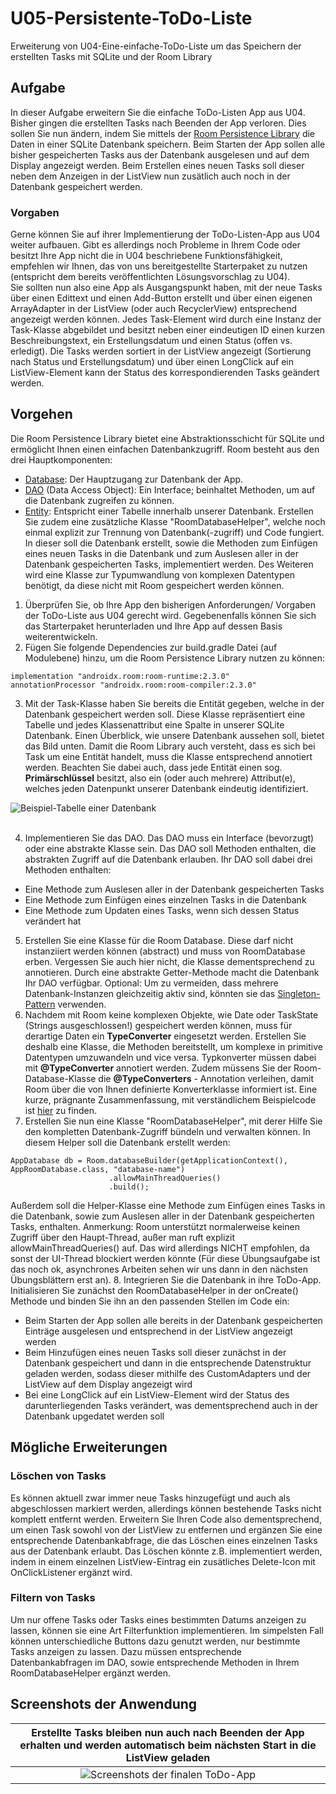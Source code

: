 # U05-Persistente-ToDo-Liste
Erweiterung von U04-Eine-einfache-ToDo-Liste um das Speichern der erstellten Tasks mit SQLite und der Room Library

## Aufgabe

In dieser Aufgabe erweitern Sie die einfache ToDo-Listen App aus U04. Bisher gingen die erstellten Tasks nach Beenden der App verloren. Dies sollen Sie nun ändern, indem Sie mittels der [Room Persistence Library](https://developer.android.com/training/data-storage/room) die Daten in einer SQLite Datenbank speichern. Beim Starten der App sollen alle bisher gespeicherten Tasks aus der Datenbank ausgelesen und auf dem Display angezeigt werden. Beim Erstellen eines neuen Tasks soll dieser neben dem Anzeigen in der ListView nun zusätlich auch noch in der Datenbank gespeichert werden.

### Vorgaben

Gerne können Sie auf ihrer Implementierung der ToDo-Listen-App aus U04 weiter aufbauen. Gibt es allerdings noch Probleme in Ihrem Code oder besitzt Ihre App nicht die in U04 beschriebene Funktionsfähigkeit, empfehlen wir Ihnen, das von uns bereitgestellte Starterpaket zu nutzen (entspricht dem bereits veröffentlichten Lösungsvorschlag zu U04).<br/>
Sie sollten nun also eine App als Ausgangspunkt haben, mit der neue Tasks über einen Edittext und einen Add-Button erstellt und über einen eigenen ArrayAdapter in der ListView (oder auch RecyclerView) entsprechend angezeigt werden können. Jedes Task-Element wird durch eine Instanz der Task-Klasse abgebildet und besitzt neben einer eindeutigen ID einen kurzen Beschreibungstext, ein Erstellungsdatum und einen Status (offen vs. erledigt). Die Tasks werden sortiert in der ListView angezeigt (Sortierung nach Status und Erstellungsdatum) und über einen LongClick auf ein ListView-Element kann der Status des korrespondierenden Tasks geändert werden.

## Vorgehen
Die Room Persistence Library bietet eine Abstraktionsschicht für SQLite und ermöglicht Ihnen einen einfachen Datenbankzugriff. Room besteht aus den drei Hauptkomponenten:
- [Database](https://developer.android.com/reference/kotlin/androidx/room/Database): Der Hauptzugang zur Datenbank der App.
- [DAO](https://developer.android.com/training/data-storage/room/accessing-data) (Data Access Object): Ein Interface; beinhaltet Methoden, um auf die Datenbank zugreifen zu können.
- [Entity](https://developer.android.com/training/data-storage/room/defining-data): Entspricht einer Tabelle innerhalb unserer Datenbank.
Erstellen Sie zudem eine zusätzliche Klasse "RoomDatabaseHelper", welche noch einmal explizit zur Trennung von Datenbank(-zugriff) und Code fungiert. In dieser soll die Datenbank erstellt, sowie die Methoden zum Einfügen eines neuen Tasks in die Datenbank und zum Auslesen aller in der Datenbank gespeicherten Tasks, implementiert werden. Des Weiteren wird eine Klasse zur Typumwandlung von komplexen Datentypen benötigt, da diese nicht mit Room gespeichert werden können.

1. Überprüfen Sie, ob Ihre App den bisherigen Anforderungen/ Vorgaben der ToDo-Liste aus U04 gerecht wird. Gegebenenfalls können Sie sich das Starterpaket herunterladen und Ihre App auf dessen Basis weiterentwickeln.
2. Fügen Sie folgende Dependencies zur build.gradle Datei (auf Modulebene) hinzu, um die Room Persistence Library nutzen zu können:
```
implementation "androidx.room:room-runtime:2.3.0"
annotationProcessor "androidx.room:room-compiler:2.3.0"
```
3. Mit der Task-Klasse haben Sie bereits die Entität gegeben, welche in der Datenbank gespeichert werden soll. Diese Klasse repräsentiert eine Tabelle und jedes Klassenattribut eine Spalte in unserer SQLite Datenbank. Einen Überblick, wie unsere Datenbank aussehen soll, bietet das Bild unten. Damit die Room Library auch versteht, dass es sich bei Task um eine Entität handelt, muss die Klasse entsprechend annotiert werden. Beachten Sie dabei auch, dass jede Entität einen sog. **Primärschlüssel** besitzt, also ein (oder auch mehrere) Attribut(e), welches jeden Datenpunkt unserer Datenbank eindeutig identifiziert.<br/>

![Beispiel-Tabelle einer Datenbank](./docs/beispiel-tabelle.PNG)<br/><br/>

4. Implementieren Sie das DAO. Das DAO muss ein Interface (bevorzugt) oder eine abstrakte Klasse sein. Das DAO soll Methoden enthalten, die abstrakten Zugriff auf die Datenbank erlauben. Ihr DAO soll dabei drei Methoden enthalten: 
- Eine Methode zum Auslesen aller in der Datenbank gespeicherten Tasks
- Eine Methode zum Einfügen eines einzelnen Tasks in die Datenbank
- Eine Methode zum Updaten eines Tasks, wenn sich dessen Status verändert hat
5. Erstellen Sie eine Klasse für die Room Database. Diese darf nicht instanziiert werden können (abstract) und muss von RoomDatabase erben. Vergessen Sie auch hier nicht, die Klasse dementsprechend zu annotieren. Durch eine abstrakte Getter-Methode macht die Datenbank Ihr DAO verfügbar. Optional: Um zu vermeiden, dass mehrere Datenbank-Instanzen gleichzeitig aktiv sind, könnten sie das [Singleton-Pattern](https://en.wikipedia.org/wiki/Singleton_pattern) verwenden.
6. Nachdem mit Room keine komplexen Objekte, wie Date oder TaskState (Strings ausgeschlossen!) gespeichert werden können, muss für derartige Daten ein **TypeConverter** eingesetzt werden. Erstellen Sie deshalb eine Klasse, die Methoden bereitstellt, um komplexe in primitive Datentypen umzuwandeln und vice versa. Typkonverter müssen dabei mit **@TypeConverter** annotiert werden. Zudem müssens Sie der Room-Database-Klasse die **@TypeConverters** - Annotation verleihen, damit Room über die von Ihnen definierte Konverterklasse informiert ist. Eine kurze, prägnante Zusammenfassung, mit verständlichem Beispielcode ist [hier](https://developer.android.com/training/data-storage/room/referencing-data) zu finden.
7. Erstellen Sie nun eine Klasse "RoomDatabaseHelper", mit derer Hilfe Sie den kompletten Datenbank-Zugriff bündeln und verwalten können. In diesem Helper soll die Datenbank erstellt werden: 
```
AppDatabase db = Room.databaseBuilder(getApplicationContext(), AppRoomDatabase.class, "database-name")
                      .allowMainThreadQueries()
                      .build();
```
Außerdem soll die Helper-Klasse eine Methode zum Einfügen eines Tasks in die Datenbank, sowie zum Auslesen aller in der Datenbank gespeicherten Tasks, enthalten. 
Anmerkung: Room unterstützt normalerweise keinen Zugriff über den Haupt-Thread, außer man ruft explizit allowMainThreadQueries() auf. Das wird allerdings NICHT empfohlen, da sonst der UI-Thread blockiert werden könnte (Für diese Übungsaufgabe ist das noch ok, asynchrones Arbeiten sehen wir uns dann in den nächsten Übungsblättern erst an).
8. Integrieren Sie die Datenbank in ihre ToDo-App. Initialisieren Sie zunächst den RoomDatabaseHelper in der onCreate() Methode und binden Sie ihn an den passenden Stellen im Code ein: 
- Beim Starten der App sollen alle bereits in der Datenbank gespeicherten Einträge ausgelesen und entsprechend in der ListView angezeigt werden
- Beim Hinzufügen eines neuen Tasks soll dieser zunächst in der Datenbank gespeichert und dann in die entsprechende Datenstruktur geladen werden, sodass dieser mithilfe des CustomAdapters und der ListView auf dem Display angezeigt wird
- Bei eine LongClick auf ein ListView-Element wird der Status des darunterliegenden Tasks verändert, was dementsprechend auch in der Datenbank upgedatet werden soll

## Mögliche Erweiterungen

### Löschen von Tasks
Es können aktuell zwar immer neue Tasks hinzugefügt und auch als abgeschlossen markiert werden, allerdings können bestehende Tasks nicht komplett entfernt werden. Erweitern Sie Ihren Code also dementsprechend, um einen Task sowohl von der ListView zu entfernen und ergänzen Sie eine entsprechende Datenbankabfrage, die das Löschen eines einzelnen Tasks aus der Datenbank erlaubt. Das Löschen könnte z.B. implementiert werden, indem in einem einzelnen ListView-Eintrag ein zusätliches Delete-Icon mit OnClickListener ergänzt wird.

### Filtern von Tasks
Um nur offene Tasks oder Tasks eines bestimmten Datums anzeigen zu lassen, können sie eine Art Filterfunktion implementieren. Im simpelsten Fall können unterschiedliche Buttons dazu genutzt werden, nur bestimmte Tasks anzeigen zu lassen. Dazu müssen entsprechende Datenbankabfragen im DAO, sowie entsprechende Methoden in Ihrem RoomDatabaseHelper ergänzt werden.

## Screenshots der Anwendung

|  Erstellte Tasks bleiben nun auch nach Beenden der App erhalten und werden automatisch beim nächsten Start in die ListView geladen   |
|:------:|
| ![Screenshots der finalen ToDo-App](./docs/screenshot_to_do_liste.png)   |
